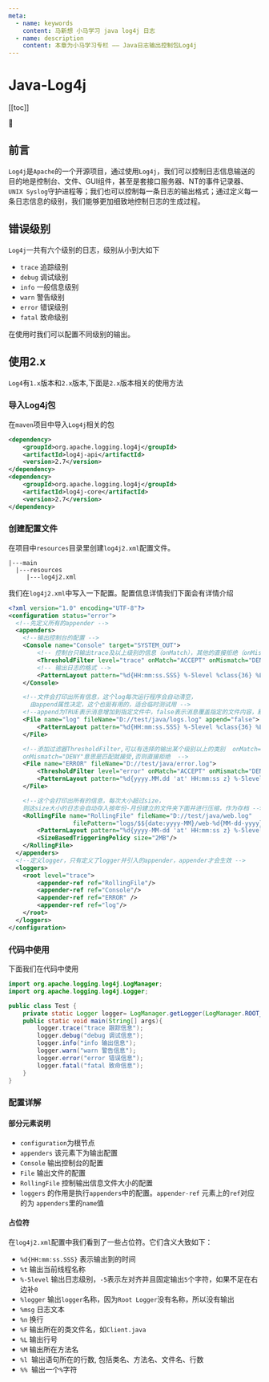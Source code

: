```yaml
---
meta:
  - name: keywords
    content: 马新想 小马学习 java log4j 日志
  - name: description
    content: 本章为小马学习专栏 —— Java日志输出控制包Log4j
---
```



# Java-Log4j

[[toc]]

:horse: 


## 前言

`Log4j`是`Apache`的一个开源项目，通过使用`Log4j`，我们可以控制日志信息输送的目的地是控制台、文件、GUI组件，甚至是套接口服务器、NT的事件记录器、`UNIX Syslog`守护进程等；我们也可以控制每一条日志的输出格式；通过定义每一条日志信息的级别，我们能够更加细致地控制日志的生成过程。

## 错误级别

`Log4j`一共有六个级别的日志，级别从小到大如下

- `trace` 追踪级别
- `debug` 调试级别
- `info` 一般信息级别
- `warn` 警告级别
- `error` 错误级别
- `fatal` 致命级别

在使用时我们可以配置不同级别的输出。


## 使用2.x

`Log4`有`1.x`版本和`2.x`版本,下面是`2.x`版本相关的使用方法

### 导入Log4j包

在`maven`项目中导入`Log4j`相关的包

```xml
<dependency>
    <groupId>org.apache.logging.log4j</groupId>
    <artifactId>log4j-api</artifactId>
    <version>2.7</version>
</dependency>
<dependency>
    <groupId>org.apache.logging.log4j</groupId>
    <artifactId>log4j-core</artifactId>
    <version>2.7</version>
</dependency>
```


### 创建配置文件

在项目中`resources`目录里创建`log4j2.xml`配置文件。

```
|---main
  |---resources
     |---log4j2.xml
```

我们在`log4j2.xml`中写入一下配置。配置信息详情我们下面会有详情介绍

```xml
<?xml version="1.0" encoding="UTF-8"?>
<configuration status="error">
  <!--先定义所有的appender -->
  <appenders>
    <!--输出控制台的配置 -->
    <Console name="Console" target="SYSTEM_OUT">
        <!-- 控制台只输出trace及以上级别的信息（onMatch），其他的直接拒绝（onMismatch） -->
        <ThresholdFilter level="trace" onMatch="ACCEPT" onMismatch="DENY"/>
        <!-- 输出日志的格式 -->
        <PatternLayout pattern="%d{HH:mm:ss.SSS} %-5level %class{36} %L %M - %msg%xEx%n"/>
    </Console>

    <!--文件会打印出所有信息，这个log每次运行程序会自动清空，
      由append属性决定，这个也挺有用的，适合临时测试用 -->
    <!--append为TRUE表示消息增加到指定文件中，false表示消息覆盖指定的文件内容，默认值是true -->
    <File name="log" fileName="D://test/java/logs.log" append="false">
        <PatternLayout pattern="%d{HH:mm:ss.SSS} %-5level %class{36} %L %M - %msg%xEx%n"/>
    </File>

    <!--添加过滤器ThresholdFilter,可以有选择的输出某个级别以上的类别  onMatch="ACCEPT" 
    onMismatch="DENY"意思是匹配就接受,否则直接拒绝  -->
    <File name="ERROR" fileName="D://test/java/error.log">
        <ThresholdFilter level="error" onMatch="ACCEPT" onMismatch="DENY"/>
        <PatternLayout pattern="%d{yyyy.MM.dd 'at' HH:mm:ss z} %-5level %class{36} %L %M - %msg%xEx%n"/>
    </File>

    <!--这个会打印出所有的信息，每次大小超过size，
    则这size大小的日志会自动存入按年份-月份建立的文件夹下面并进行压缩，作为存档 -->
    <RollingFile name="RollingFile" fileName="D://test/java/web.log"
                  filePattern="logs/$${date:yyyy-MM}/web-%d{MM-dd-yyyy}-%i.log.gz">
        <PatternLayout pattern="%d{yyyy-MM-dd 'at' HH:mm:ss z} %-5level %class{36} %L %M - %msg%xEx%n"/>
        <SizeBasedTriggeringPolicy size="2MB"/>
    </RollingFile>
  </appenders>
  <!--定义logger，只有定义了logger并引入的appender，appender才会生效 -->
  <loggers>
    <root level="trace">
        <appender-ref ref="RollingFile"/>
        <appender-ref ref="Console"/>
        <appender-ref ref="ERROR" />
        <appender-ref ref="log"/>
    </root>
  </loggers>
</configuration>
```


### 代码中使用

下面我们在代码中使用

```java
import org.apache.logging.log4j.LogManager;
import org.apache.logging.log4j.Logger;

public class Test {
    private static Logger logger= LogManager.getLogger(LogManager.ROOT_LOGGER_NAME);
    public static void main(String[] args){
        logger.trace("trace 跟踪信息");
        logger.debug("debug 调试信息");
        logger.info("info 输出信息");
        logger.warn("warn 警告信息");
        logger.error("error 错误信息");
        logger.fatal("fatal 致命信息");
    }
}
```

###  配置详解


#### 部分元素说明

- `configuration`为根节点
- `appenders` 该元素下为输出配置
- `Console` 输出控制台的配置
- `File` 输出文件的配置
- `RollingFile` 控制输出信息文件大小的配置
- `loggers` 的作用是执行`appenders`中的配置。`appender-ref` 元素上的`ref`对应的为 `appenders`里的`name`值

#### 占位符

在`log4j2.xml`配置中我们看到了一些占位符。它们含义大致如下：

- `%d{HH:mm:ss.SSS}` 表示输出到的时间
- `%t` 输出当前线程名称
- `%-5level` 输出日志级别，`-5`表示左对齐并且固定输出`5`个字符，如果不足在右边补`0`
- `%logger` 输出`logger`名称，因为`Root Logger`没有名称，所以没有输出
- `%msg` 日志文本
- `%n` 换行
- `%F` 输出所在的类文件名，如`Client.java`
- `%L` 输出行号
- `%M` 输出所在方法名
- `%l`  输出语句所在的行数, 包括类名、方法名、文件名、行数
- `%%`  输出一个`%`字符


